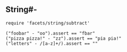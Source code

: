 ## String#-

    require 'facets/string/subtract'

    ("foobar" - "oo").assert == "fbar"
    ("pizza pizza!" - "zz").assert == "pia pia!"
    ("letters" - /[a-z]+/).assert == ""

